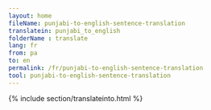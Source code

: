 ```yaml
---
layout: home
fileName: punjabi-to-english-sentence-translation
translatein: punjabi_to_english
folderName : translate
lang: fr
from: pa
to: en
permalink: /fr/punjabi-to-english-sentence-translation
tool: punjabi-to-english-sentence-translation
---
```

{% include section/translateinto.html %}